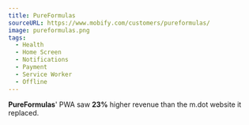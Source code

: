 ```yaml
---
title: PureFormulas
sourceURL: https://www.mobify.com/customers/pureformulas/
image: pureformulas.png
tags:
  - Health
  - Home Screen
  - Notifications
  - Payment
  - Service Worker
  - Offline
---
```


**PureFormulas**' PWA saw **23%** higher revenue than the m.dot website it
replaced.
